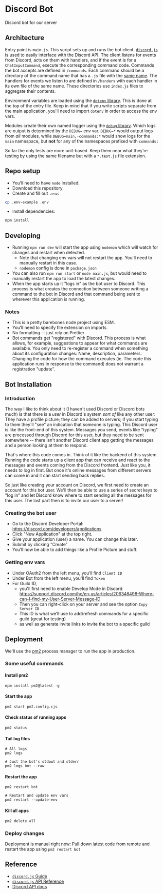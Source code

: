 # Discord Bot

Discord bot for our server

## Architecture

Entry point is `main.js`. This script sets up and runs the bot client. [`discord.js`](https://discordjs.guide/) is used to easily interface with the Discord API. The client listens for events from Discord, acts on them with handlers, and if the event is for a `ChatInputCommand`, execute the corresponding command code. Commands the bot accepts are defined in `/commands`. Each command should be a directory of the command name that has a `.js` file with the [same name](https://github.com/jasonflorentino/discord-bot-bs/blame/d622524fa72da0a22a34d6ba01daf8743fb59bfd/commands/getCommands.js#L86-L89). The handlers for events we listen to are defined in `/handers` with each handler in its own file of the same name. These directories use `index.js` files to aggregate their contents.

Environment variables are loaded using the [`dotenv` library](https://github.com/motdotla/dotenv). This is done at the top of the entry file. Keep in mind that if you write scripts separate from the main application, you'll need to import `dotenv` in order to access the env vars.

Modules create their own named logger using the [`debug` library](https://github.com/debug-js/debug). Which logs are output is determined by the `DEBUG=` env var. `DEBUG=*` would output logs from _all_ modules, while `DEBUG=main,-commands:*` would show logs for the `main` namespace, but **not** for any of the namespaces prefixed with `commands:`

So far the only tests are more unit-based. Keep them near what they're testing by using the same filename but with a `*.test.js` file extension. 

## Repo setup 
- You'll need to have `node` installed.
- Download this repository
- Create and fill out `.env`:
```bash
cp .env-example .env
```
- Install dependencies:
```bash
npm install
```

## Developing
- Running `npm run dev` will start the app using `nodemon` which will watch for changes and restart when detected.
  - Note that changing env vars will not restart the app. You'll need to manually restart in this case.
  - `nodemon` config is done in `package.json` 
- You can also run `npm run start` or `node main.js`, but would need to manually restart the app to load the latest changes.
- When the app starts up it "logs in" as the bot user to Discord. This process is what creates the connection between someone writing a command to the bot in Discord and that command being sent to wherever this application is running.

### Notes
- This is a pretty barebones node project using ESM.
- You'll need to specify file extension on imports.
- No formatting -- just rely on Prettier
- Bot commands get "registered" with Discord. This process is what allows, for example, suggestions to appear for what commands are available. You only need to re-register a command when something about its configuration changes: Name, description, parameters. Changing the code for how the command executes (ie. The code this application runs in response to the command) does not warrant a registration "update". 

## Bot Installation

### Introduction
The way I like to think about it (I haven't used Discord or Discord bots much) is that there is a _user_ in Discord's system _sort of_ like any other user: They have a profile picture; they can be added to servers; if you start typing to them they'll "see" an indication that someone is typing. This Discord user is like the front-end of this system. Messages you send, events like "typing" are processed through Discord for this user, but they need to be sent somewhere -- there isn't another Discord client app getting the messages and a person looking at them to respond.

That's where this code comes in. Think of it like the backend of this system. Running the code starts up a client app that can receive and react to the messages and events coming from the Discord frontend. Just like you, it needs to log in first. But once it's online messages from different servers can come in and it can start sending back replies.

So just like creating your account on Discord, we first need to create an account for this bot user. We'll then be able to use a series of secret keys to "log in" and let Discord know where to start sending all the messages for this user. The last part then is to invite our user to a server!

### Creating the bot user
- Go to the Discord Developer Portal: https://discord.com/developers/applications
- Click "New Application" at the top right.
- Give your application (user) a name. You can change this later.
- Submit by clicking "Create"
- You'll now be able to add things like a Profile Picture and stuff.

### Getting env vars
- Under OAuth2 from the left menu, you'll find `Client ID`
- Under Bot from the left menu, you'll find `Token`
- For Guild ID, 
  - you'll first need to enable Develop Mode in Discord: https://support.discord.com/hc/en-us/articles/206346498-Where-can-I-find-my-User-Server-Message-ID
  - Then you can right-click on your server and see the option `Copy Server ID`
  - This ID is what we'll use to add/refresh commands for a specific guild (great for testing)
  - as well as generate invite links to invite the bot to a specific guild

## Deployment
We'll use the [pm2](https://pm2.keymetrics.io/docs/usage/quick-start/) process manager to run the app in production. 

### Some useful commands

#### Install pm2
```
npm install pm2@latest -g
```

#### Start the app
```
pm2 start pm2.config.cjs
```

#### Check status of running apps
```
pm2 status
```

#### Tail log files
```
# All logs
pm2 logs

# Just the bot's stdout and stderr
pm2 logs bot --raw
```

#### Restart the app
```
pm2 restart bot

# Restart and update env vars
pm2 restart --update-env
```

#### Kill all apps 
```
pm2 delete all
```

### Deploy changes
Deployment is manual right now: Pull down latest code from remote and restart the app using `pm2 restart bot`

## Reference
- [`discord.js` Guide](https://discordjs.guide/#before-you-begin)
- [`discord.js` API Reference](https://discord.js.org/docs/packages/discord.js/stable#/docs/discord.js/main/general/welcome)
- [Discord API docs](https://discord.com/developers/docs/intro)